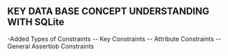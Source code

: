 ## KEY DATA BASE CONCEPT UNDERSTANDING WITH SQLite

-Added Types of Constraints 
 -- Key Constraints
 -- Attribute Constraints
 -- General Assertiob Constraints
 
